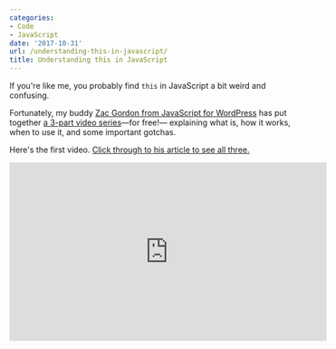 ```yaml
---
categories:
- Code
- JavaScript
date: '2017-10-31'
url: /understanding-this-in-javascript/
title: Understanding this in JavaScript
---
```


If you're like me, you probably find `this` in JavaScript a bit weird and confusing.

Fortunately, my buddy [Zac Gordon from JavaScript for WordPress](https://javascriptforwp.com/) has put together [a 3-part video series](https://javascriptforwp.com/this-introduction/)&mdash;for free!&mdash; explaining what is, how it works, when to use it, and some important gotchas.

Here's the first video. [Click through to his article to see all three.](https://javascriptforwp.com/this-introduction/)

<div class="fluid-vids"><iframe width="560" height="315" src="https://www.youtube.com/embed/2qMKjWf1KdE?rel=0" frameborder="0" allowfullscreen></iframe></div>